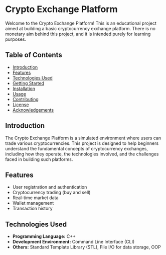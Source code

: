 # Crypto Exchange Platform

Welcome to the Crypto Exchange Platform! This is an educational project aimed at building a basic cryptocurrency exchange platform. There is no monetary aim behind this project, and it is intended purely for learning purposes.

## Table of Contents

- [Introduction](#introduction)
- [Features](#features)
- [Technologies Used](#technologies-used)
- [Getting Started](#getting-started)
- [Installation](#installation)
- [Usage](#usage)
- [Contributing](#contributing)
- [License](#license)
- [Acknowledgements](#acknowledgements)

## Introduction

The Crypto Exchange Platform is a simulated environment where users can trade various cryptocurrencies. This project is designed to help beginners understand the fundamental concepts of cryptocurrency exchanges, including how they operate, the technologies involved, and the challenges faced in building such platforms.

## Features

- User registration and authentication
- Cryptocurrency trading (buy and sell)
- Real-time market data
- Wallet management
- Transaction history

## Technologies Used

- **Programming Language:** C++
- **Development Environment:** Command Line Interface (CLI)
- **Others:** Standard Template Library (STL), File I/O for data storage, OOP

